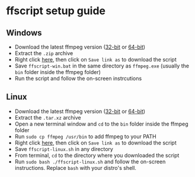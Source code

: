 # ffscript setup guide
## Windows
- Download the latest ffmpeg version ([32-bit](https://ffmpeg.zeranoe.com/builds/win32/static/ffmpeg-latest-win32-static.zip) or [64-bit](https://ffmpeg.zeranoe.com/builds/win64/static/ffmpeg-latest-win64-static.zip))
- Extract the `.zip` archive
- Right click [here](https://github.com/LeddaZ/ffscript/raw/master/ffscript-win.bat), then click on `Save link as` to download the script
- Save `ffscript-win.bat` in the same directory as `ffmpeg.exe` (usually the `bin` folder inside the ffmpeg folder)
- Run the script and follow the on-screen instrcutions
## Linux
- Download the latest ffmpeg version ([32-bit](https://johnvansickle.com/ffmpeg/builds/ffmpeg-git-i686-static.tar.xz) or [64-bit](https://johnvansickle.com/ffmpeg/builds/ffmpeg-git-amd64-static.tar.xz))
- Extract the `.tar.xz` archive
- Open a new terminal window and `cd` to the `bin` folder inside the ffmpeg folder
- Run `sudo cp ffmpeg /usr/bin` to add ffmpeg to your PATH
- Right click [here](https://github.com/LeddaZ/ffscript/raw/master/ffscript-linux.sh), then click on `Save link as` to download the script
- Save `ffscript-linux.sh` in any directory
- From terminal, `cd` to the directory where you downloaded the script
- Run `sudo bash ./ffscript-linux.sh` and follow the on-screen instructions. Replace `bash` with your distro's shell.
